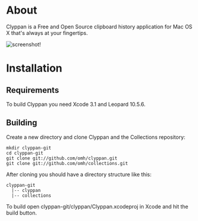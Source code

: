 # About

Clyppan is a Free and Open Source clipboard history application for Mac OS X that's always at your fingertips.

![screenshot!](http://github.com/omh/clyppan/raw/3b8af8c8d57d0f8ce78ed3c6f257d217be8ce1ba/Clyppan-screenshot.png)

# Installation

## Requirements

To build Clyppan you need Xcode 3.1 and Leopard 10.5.6.


## Building

Create a new directory and clone Clyppan and the Collections repository:

    mkdir clyppan-git
    cd clyppan-git
    git clone git://github.com/omh/clyppan.git
    git clone git://github.com/omh/collections.git

After cloning you should have a directory structure like this:

    clyppan-git
      |-- clyppan
      |-- collections

To build open clyppan-git/clyppan/Clyppan.xcodeproj in Xcode and hit the build button.
